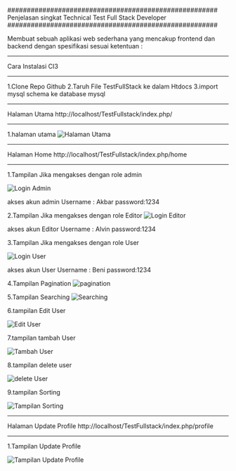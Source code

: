 ######################################################
Penjelasan singkat Technical Test Full Stack Developer
######################################################

Membuat sebuah aplikasi web sederhana yang mencakup frontend dan backend dengan spesifikasi sesuai ketentuan :

*******************************************************
Cara Instalasi CI3 
*******************************************************
1.Clone Repo Github
2.Taruh File TestFullStack ke dalam Htdocs
3.import mysql schema ke database mysql

*******************************************************
Halaman Utama http://localhost/TestFullstack/index.php/
*******************************************************
1.halaman utama 
![Halaman Utama](https://github.com/user-attachments/assets/b5106aea-8e0b-4ae5-93d3-a1efe52ba75c)



**********************************************************
Halaman Home http://localhost/TestFullstack/index.php/home
**********************************************************

1.Tampilan Jika mengakses dengan role admin 

![Login Admin](https://github.com/user-attachments/assets/7caf10b6-348d-4628-a357-4876e8ac102c)

akses akun admin 
 Username : Akbar password:1234


2.Tampilan Jika mengakses dengan role Editor 
![Login Editor](https://github.com/user-attachments/assets/1051ad74-82bb-4f54-bc64-65b6ee99c14e)

akses akun Editor 
 Username : Alvin password:1234


3.Tampilan Jika mengakses dengan role User 

![Login User](https://github.com/user-attachments/assets/35ecd8aa-3a21-46e5-9a73-1366e2b95828)

akses akun User
 Username : Beni password:1234

4.Tampilan Pagination
![pagination](https://github.com/user-attachments/assets/01eb0532-6e3d-4e97-bdd5-97c8299b0a9f)


5.Tampilan Searching
![Searching](https://github.com/user-attachments/assets/3ac2db73-a44c-43f8-9204-782d74332c2b)


6.tampilan Edit User

![Edit User](https://github.com/user-attachments/assets/88ceb06b-dae4-4097-88b8-3ff55ca99706)


7.tampilan tambah User 

![Tambah User](https://github.com/user-attachments/assets/d7b49b98-6afb-4a26-8ab7-5517fbc66bf4)


8.tampilan delete user 

![delete User](https://github.com/user-attachments/assets/fc9008dc-9049-4b96-91fc-e930ef24b727)


9.tampilan Sorting 

![Tampilan Sorting](https://github.com/user-attachments/assets/6816bf0c-664b-40ed-bd4e-bde3f57ef591)



***********************************************************************
Halaman Update Profile http://localhost/TestFullstack/index.php/profile
***********************************************************************

1.Tampilan Update Profile 

![Tampilan Update Profile](https://github.com/user-attachments/assets/baa8b4bb-bcb1-40ff-a6d9-1a7f6fd5c3cc)



